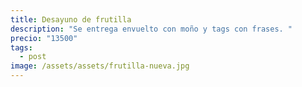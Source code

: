 ```yaml
---
title: Desayuno de frutilla
description: "Se entrega envuelto con moño y tags con frases. "
precio: "13500"
tags:
  - post
image: /assets/assets/frutilla-nueva.jpg
---
```

